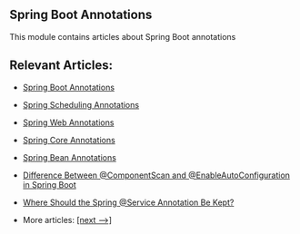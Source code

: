 ## Spring Boot Annotations

This module contains articles about Spring Boot annotations

## Relevant Articles:

- [Spring Boot Annotations](docs/SpringBoot_Annotation.md)
- [Spring Scheduling Annotations](docs/SpringScheduling_Annotations.md)
- [Spring Web Annotations]()
- [Spring Core Annotations]()
- [Spring Bean Annotations]()
- [Difference Between @ComponentScan and @EnableAutoConfiguration in Spring Boot]()
- [Where Should the Spring @Service Annotation Be Kept?]()

- More articles: [[next -->]](../spring-boot-annotations-2/README.md)